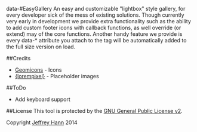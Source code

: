 data-#EasyGallery
An easy and customizable "lightbox" style gallery, for every developer sick of the mess of existing solutions. 
Though currently very early in development we provide extra functionality such as the ability to add custom footer
icons with callback functions, as well override (or extend) may of the core functions.
Another handy feature we provide is every data-\* attribute you attach to the <a /> tag will be automatically added to the full size version on load.


##Credits
* [Geomicons](https://www.iconfinder.com/iconsets/geomicons) - Icons
* [{lorempixel}](http://lorempixel.com/) - Placeholder images

##ToDo
* Add keyboard support

##License
This tool is protected by the [GNU General Public License v2](http://www.gnu.org/licenses/gpl-2.0.html).

Copyright [Jeffrey Hann](http://jeffreyhann.ca/) 2014
